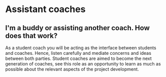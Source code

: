 # Assistant coaches

## I'm a buddy or assisting another coach. How does that work?

As a student coach you will be acting as the interface between students and coaches. Hence, listen carefully and mediate concerns and ideas between both parties. Student coaches are aimed to become the next generation of coaches, see this role as an opportunity to learn as much as possible about the relevant aspects of the project development.

